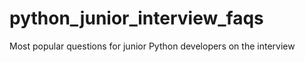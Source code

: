 # python_junior_interview_faqs
Most popular questions for junior Python developers on the interview
